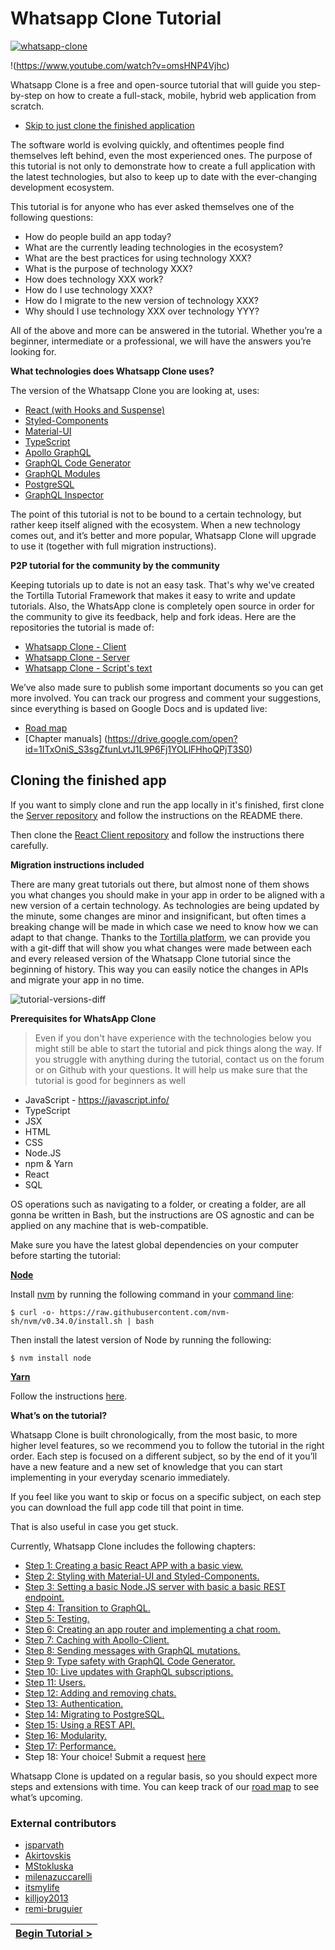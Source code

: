 # Whatsapp Clone Tutorial

[//]: # (head-end)


[![whatsapp-clone](https://user-images.githubusercontent.com/25294569/64722192-a4885a00-d4d6-11e9-960d-8a9bae6b26de.gif)](https://github.com/Urigo/WhatsApp-Clone-Tutorial)

!(https://www.youtube.com/watch?v=omsHNP4Vjhc)

Whatsapp Clone is a free and open-source tutorial that will guide you step-by-step on how to create a full-stack,
mobile, hybrid web application from scratch.

- [Skip to just clone the finished application](#cloning-the-finished-app)

The software world is evolving quickly, and oftentimes people find themselves left behind, even the most experienced ones.
The purpose of this tutorial is not only to demonstrate how to create a full application with the latest technologies, but also
to keep up to date with the ever-changing development ecosystem.

This tutorial is for anyone who has ever asked themselves one of the following questions:

- How do people build an app today?
- What are the currently leading technologies in the ecosystem?
- What are the best practices for using technology XXX?
- What is the purpose of technology XXX?
- How does technology XXX work?
- How do I use technology XXX?
- How do I migrate to the new version of technology XXX?
- Why should I use technology XXX over technology YYY?

All of the above and more can be answered in the tutorial. Whether you’re a beginner, intermediate or a professional,
we will have the answers you’re looking for.

**What technologies does Whatsapp Clone uses?**

The version of the Whatsapp Clone you are looking at, uses:

- [React (with Hooks and Suspense)](http://react.com)
- [Styled-Components](https://styled-components.com)
- [Material-UI](https://material-ui.com)
- [TypeScript](https://typescriptlang.org)
- [Apollo GraphQL](https://www.apollographql.com)
- [GraphQL Code Generator](http://graphql-code-generator.com)
- [GraphQL Modules](https://graphql-modules.com)
- [PostgreSQL](https://www.postgresql.org/)
- [GraphQL Inspector](https://graphql-inspector.com/)

The point of this tutorial is not to be bound to a certain technology, but rather keep itself aligned with the ecosystem.
When a new technology comes out, and it’s better and more popular, Whatsapp Clone will upgrade to use it (together with full migration instructions).

**P2P tutorial for the community by the community**

Keeping tutorials up to date is not an easy task.
That's why we've created the Tortilla Tutorial Framework that makes it easy to write and update tutorials.
Also, the WhatsApp clone is completely open source in order for the community to give its feedback, help and fork ideas.
Here are the repositories the tutorial is made of:

- [Whatsapp Clone - Client](https://github.com/Urigo/WhatsApp-Clone-Client-React)
- [Whatsapp Clone - Server](https://github.com/Urigo/WhatsApp-Clone-server)
- [Whatsapp Clone - Script's text](https://github.com/Urigo/WhatsApp-Clone-Tutorial)

We’ve also made sure to publish some important documents so you can get more involved.
You can track our progress and comment your suggestions, since everything is based on Google Docs and is updated live:

- [Road map](https://docs.google.com/document/d/1p2Zio6Js2eoFfHs9CjIMF6jTuNyD4eQEHlgEAKhAqM8/edit?usp=sharing)
- [Chapter manuals] (https://drive.google.com/open?id=1ITxOniS_S3sgZfunLvtJ1L9P6Fj1YOLlFHhoQPjT3S0)

## Cloning the finished app

If you want to simply clone and run the app locally in it's finished,
first clone the [Server repository](https://github.com/Urigo/WhatsApp-Clone-server) and follow the instructions on the README there.

Then clone the [React Client repository](https://github.com/Urigo/WhatsApp-Clone-Client-React) and follow the instructions there carefully.

**Migration instructions included**

There are many great tutorials out there, but almost none of them shows you what changes you should make in your app in order to be aligned with a new version of a certain technology.
As technologies are being updated by the minute, some changes are minor and insignificant,
but often times a breaking change will be made in which case we need to know how we can adapt to that change.
Thanks to the [Tortilla platform](https://tortilla.academy), we can provide you with a git-diff that will show you what changes were made between each and every released version of the Whatsapp Clone tutorial since the beginning of history.
This way you can easily notice the changes in APIs and migrate your app in no time.

![tutorial-versions-diff](https://user-images.githubusercontent.com/7648874/54142148-0f8ea080-4462-11e9-9522-ec9997b76169.png)

**Prerequisites for WhatsApp Clone**

> Even if you don't have experience with the technologies below you might still be able to start the tutorial and pick things along the way.
> If you struggle with anything during the tutorial, contact us on the forum or on Github with your questions.
> It will help us make sure that the tutorial is good for beginners as well

- JavaScript - https://javascript.info/
- TypeScript
- JSX
- HTML
- CSS
- Node.JS
- npm & Yarn
- React
- SQL

OS operations such as navigating to a folder, or creating a folder, are all gonna be written in Bash, but the instructions are OS agnostic and can be applied on any machine that is web-compatible.

Make sure you have the latest global dependencies on your computer before starting the tutorial:

**[Node](https://nodejs.org/)**

Install [nvm](https://github.com/nvm-sh/nvm) by running the following command in your [command line](https://www.wikihow.com/Get-to-the-Command-Line-on-a-Mac):

    $ curl -o- https://raw.githubusercontent.com/nvm-sh/nvm/v0.34.0/install.sh | bash

Then install the latest version of Node by running the following:

    $ nvm install node

**[Yarn](https://yarnpkg.com)**

Follow the instructions [here](https://yarnpkg.com/en/docs/install#mac-stable).


**What’s on the tutorial?**

Whatsapp Clone is built chronologically, from the most basic, to more higher level features, so we recommend you to follow the tutorial in the right order.
Each step is focused on a different subject, so by the end of it you’ll have a new feature and a new set of knowledge that you can start implementing in your everyday scenario immediately.

If you feel like you want to skip or focus on a specific subject, on each step you can download the full app code till that point in time.

That is also useful in case you get stuck.

Currently, Whatsapp Clone includes the following chapters:

- [Step 1: Creating a basic React APP with a basic view.](https://github.com/Urigo/WhatsApp-Clone-Tutorial/blob/master/.tortilla/manuals/views/step1.md)
- [Step 2: Styling with Material-UI and Styled-Components.](https://github.com/Urigo/WhatsApp-Clone-Tutorial/blob/master/.tortilla/manuals/views/step2.md)
- [Step 3: Setting a basic Node.JS server with basic a basic REST endpoint.](https://github.com/Urigo/WhatsApp-Clone-Tutorial/blob/master/.tortilla/manuals/views/step3.md)
- [Step 4: Transition to GraphQL.](https://github.com/Urigo/WhatsApp-Clone-Tutorial/blob/master/.tortilla/manuals/views/step4.md)
- [Step 5: Testing.](https://github.com/Urigo/WhatsApp-Clone-Tutorial/blob/master/.tortilla/manuals/views/step5.md)
- [Step 6: Creating an app router and implementing a chat room.](https://github.com/Urigo/WhatsApp-Clone-Tutorial/blob/master/.tortilla/manuals/views/step6.md)
- [Step 7: Caching with Apollo-Client.](https://github.com/Urigo/WhatsApp-Clone-Tutorial/blob/master/.tortilla/manuals/views/step7.md)
- [Step 8: Sending messages with GraphQL mutations.](https://github.com/Urigo/WhatsApp-Clone-Tutorial/blob/master/.tortilla/manuals/views/step8.md)
- [Step 9: Type safety with GraphQL Code Generator.](https://github.com/Urigo/WhatsApp-Clone-Tutorial/blob/master/.tortilla/manuals/views/step9.md)
- [Step 10: Live updates with GraphQL subscriptions.](https://github.com/Urigo/WhatsApp-Clone-Tutorial/blob/master/.tortilla/manuals/views/step10.md)
- [Step 11: Users.](https://github.com/Urigo/WhatsApp-Clone-Tutorial/blob/master/.tortilla/manuals/views/step11.md)
- [Step 12: Adding and removing chats.](https://github.com/Urigo/WhatsApp-Clone-Tutorial/blob/master/.tortilla/manuals/views/step12.md)
- [Step 13: Authentication.](https://github.com/Urigo/WhatsApp-Clone-Tutorial/blob/master/.tortilla/manuals/views/step13.md)
- [Step 14: Migrating to PostgreSQL.](https://github.com/Urigo/WhatsApp-Clone-Tutorial/blob/master/.tortilla/manuals/views/step14.md)
- [Step 15: Using a REST API.](https://github.com/Urigo/WhatsApp-Clone-Tutorial/blob/master/.tortilla/manuals/views/step15.md)
- [Step 16: Modularity.](https://github.com/Urigo/WhatsApp-Clone-Tutorial/blob/master/.tortilla/manuals/views/step16.md)
- [Step 17: Performance.](https://github.com/Urigo/WhatsApp-Clone-Tutorial/blob/master/.tortilla/manuals/views/step17.md)
- Step 18: Your choice! Submit a request [here](https://github.com/Urigo/WhatsApp-Clone-Client-React/issues)

Whatsapp Clone is updated on a regular basis, so you should expect more steps and extensions with time.
You can keep track of our [road map](https://docs.google.com/document/d/1p2Zio6Js2eoFfHs9CjIMF6jTuNyD4eQEHlgEAKhAqM8/edit?usp=sharing) to see what’s upcoming.

### External contributors

* [jsparvath](https://github.com/jsparvath)
* [Akirtovskis](https://github.com/Akirtovskis)
* [MStokluska](https://github.com/MStokluska)
* [milenazuccarelli](https://github.com/milenazuccarelli)
* [itsmylife](https://github.com/itsmylife)
* [killjoy2013](https://github.com/killjoy2013)
* [remi-bruguier](https://github.com/remi-bruguier)


[//]: # (foot-start)

[{]: <helper> (navStep)

| [Begin Tutorial >](.tortilla/manuals/views/step1.md) |
|----------------------:|

[}]: #
